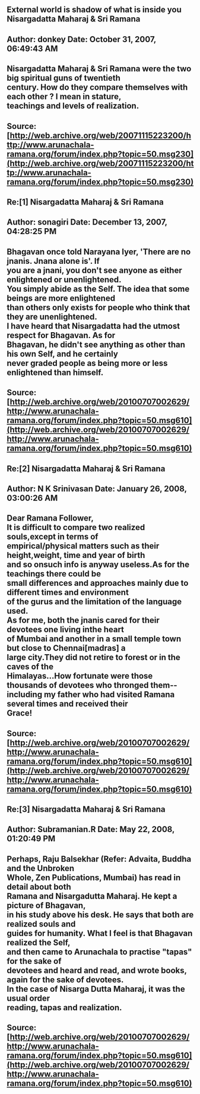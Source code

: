 ## External world is shadow of what is inside you Nisargadatta Maharaj & Sri Ramana  
Author: donkey              Date: October 31, 2007, 06:49:43 AM  
---  
Nisargadatta Maharaj & Sri Ramana were the two big spiritual guns of twentieth  
century. How do they compare themselves with each other ? I mean in stature,  
teachings and levels of realization.
 ---  
Source:[http://web.archive.org/web/20071115223200/http://www.arunachala-ramana.org/forum/index.php?topic=50.msg230](http://web.archive.org/web/20071115223200/http://www.arunachala-ramana.org/forum/index.php?topic=50.msg230)   
---  

## Re:[1] Nisargadatta Maharaj & Sri Ramana  
Author: sonagiri            Date: December 13, 2007, 04:28:25 PM  
---  
Bhagavan once told Narayana Iyer, 'There are no jnanis. Jnana alone is'. If  
you are a jnani, you don't see anyone as either enlightened or unenlightened.  
You simply abide as the Self. The idea that some beings are more enlightened  
than others only exists for people who think that they are unenlightened.   
 I have heard that Nisargadatta had the utmost respect for Bhagavan. As for  
Bhagavan, he didn't see anything as other than his own Self, and he certainly  
never graded people as being more or less enlightened than himself.
 ---  
Source:[http://web.archive.org/web/20100707002629/http://www.arunachala-ramana.org/forum/index.php?topic=50.msg610](http://web.archive.org/web/20100707002629/http://www.arunachala-ramana.org/forum/index.php?topic=50.msg610)   
---  

## Re:[2] Nisargadatta Maharaj & Sri Ramana  
Author: N K Srinivasan      Date: January 26, 2008, 03:00:26 AM  
---  
Dear Ramana Follower,   
It is difficult to compare two realized souls,except in terms of  
empirical/physical matters such as their height,weight, time and year of birth  
and so onsuch info is anyway useless.As for the teachings there could be  
small differences and approaches mainly due to different times and environment  
of the gurus and the limitation of the language used.   
As for me, both the jnanis cared for their devotees one living inthe heart  
of Mumbai and another in a small temple town but close to Chennai[madras] a  
large city.They did not retire to forest or in the caves of the  
Himalayas...How fortunate were those thousands of devotees who thronged them--  
including my father who had visited Ramana several times and received their  
Grace!
 ---  
Source:[http://web.archive.org/web/20100707002629/http://www.arunachala-ramana.org/forum/index.php?topic=50.msg610](http://web.archive.org/web/20100707002629/http://www.arunachala-ramana.org/forum/index.php?topic=50.msg610)   
---  

## Re:[3] Nisargadatta Maharaj & Sri Ramana  
Author: Subramanian.R       Date: May 22, 2008, 01:20:49 PM  
---  
Perhaps, Raju Balsekhar (Refer: Advaita, Buddha and the Unbroken   
Whole, Zen Publications, Mumbai) has read in detail about both   
Ramana and Nisargadutta Maharaj. He kept a picture of Bhagavan,   
in his study above his desk. He says that both are realized souls and   
guides for humanity. What I feel is that Bhagavan realized the Self,   
and then came to Arunachala to practise "tapas" for the sake of   
devotees and heard and read, and wrote books, again for the sake of devotees.  
In the case of Nisarga Dutta Maharaj, it was the usual order   
reading, tapas and realization.
 ---  
Source:[http://web.archive.org/web/20100707002629/http://www.arunachala-ramana.org/forum/index.php?topic=50.msg610](http://web.archive.org/web/20100707002629/http://www.arunachala-ramana.org/forum/index.php?topic=50.msg610)   
---  

